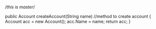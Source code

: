
/*this is master*/


public Account createAccount(String name)  //method to create account
{
Account acc = new Account();
acc.Name = name;
return acc;
}
